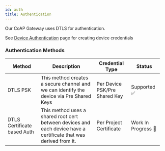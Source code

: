 ```yaml
---
id: auth
title: Authentication
---
```


Our CoAP Gateway uses DTLS for authentication.

See [Device Authentication](/cloud/protocols/device-auth) page for creating device credentials

### Authentication Methods

| Method                      | Description                                                                                                      | Credential Type               | Status              |
| --------------------------- | ---------------------------------------------------------------------------------------------------------------- | ----------------------------- | ------------------- |
| DTLS PSK                    | This method creates a secure channel and we can identify the device via Pre Shared Keys                          | Per Device PSK/Pre Shared Key | Supported ✅        |
| DTLS Certificate based Auth | This method uses a shared root cert between devices and each device have a certificate that was derived from it. | Per Project Certificate       | Work In Progress 🚧 |
